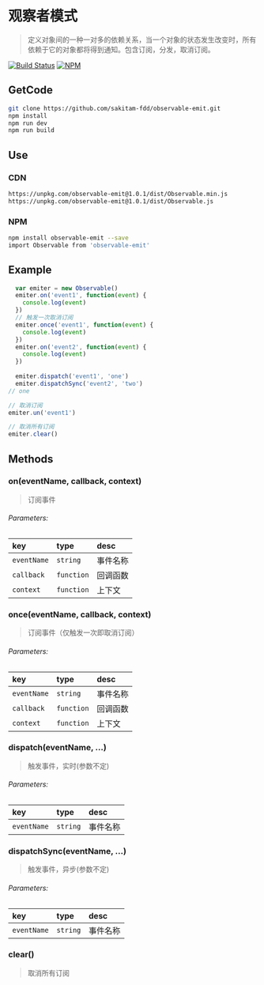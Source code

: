 # 观察者模式

> 定义对象间的一种一对多的依赖关系，当一个对象的状态发生改变时，所有依赖于它的对象都将得到通知。包含订阅，分发，取消订阅。

[![Build Status](https://www.travis-ci.org/sakitam-fdd/observable-emit.svg?branch=master)](https://www.travis-ci.org/sakitam-fdd/observable-emit)
[![NPM](https://nodei.co/npm/observable-emit.png?downloads=true&downloadRank=true&stars=true)](https://nodei.co/npm/observable-emit/)

## GetCode

```bash
git clone https://github.com/sakitam-fdd/observable-emit.git
npm install
npm run dev
npm run build
```

## Use

### CDN

```bash
https://unpkg.com/observable-emit@1.0.1/dist/Observable.min.js
https://unpkg.com/observable-emit@1.0.1/dist/Observable.js
```

### NPM

```bash
npm install observable-emit --save
import Observable from 'observable-emit'
```
## Example

```javascript
  var emiter = new Observable()
  emiter.on('event1', function(event) {
    console.log(event)
  })
  // 触发一次取消订阅
  emiter.once('event1', function(event) {
    console.log(event)
  })
  emiter.on('event2', function(event) {
    console.log(event)
  })
  
  emiter.dispatch('event1', 'one')
  emiter.dispatchSync('event2', 'two')
// one

// 取消订阅
emiter.un('event1')

// 取消所有订阅
emiter.clear()
```

## Methods

### on(eventName, callback, context)

> 订阅事件

###### Parameters:

| key | type | desc |
| :--- | :--- | :---------- |
| `eventName` | `string` | 事件名称 |
| `callback` | `function` | 回调函数 |
| `context` | `function` | 上下文 |

### once(eventName, callback, context)

> 订阅事件（仅触发一次即取消订阅）

###### Parameters:

| key | type | desc |
| :--- | :--- | :---------- |
| `eventName` | `string` | 事件名称 |
| `callback` | `function` | 回调函数 |
| `context` | `function` | 上下文 |

### dispatch(eventName, ...)

> 触发事件，实时(参数不定)

###### Parameters:

| key | type | desc |
| :--- | :--- | :---------- |
| `eventName` | `string` | 事件名称 |

### dispatchSync(eventName, ...)

> 触发事件，异步(参数不定)

###### Parameters:

| key | type | desc |
| :--- | :--- | :---------- |
| `eventName` | `string` | 事件名称 |

### clear()

> 取消所有订阅
